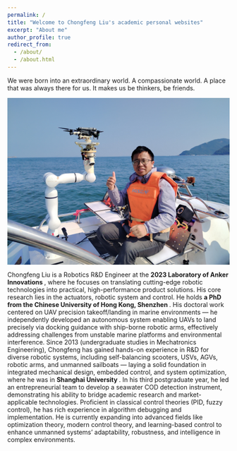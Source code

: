 ```yaml
---
permalink: /
title: "Welcome to Chongfeng Liu's academic personal websites"
excerpt: "About me"
author_profile: true
redirect_from: 
  - /about/
  - /about.html
---
```


We were born into an extraordinary world. A compassionate world. A place that was always there for us. It makes us be thinkers, be friends.

<img src='../images/chongfeng.jpg' width='600px' style="display: block; margin: 0 auto;">

Chongfeng Liu is a Robotics R&D Engineer at the <b> 2023 Laboratory of Anker Innovations </b>, where he focuses on translating cutting-edge robotic technologies into practical, high-performance product solutions. His core research lies in the actuators, robotic system and control.
He holds <b> a PhD from the Chinese University of Hong Kong, Shenzhen </b>. His doctoral work centered on UAV precision takeoff/landing in marine environments — he independently developed an autonomous system enabling UAVs to land precisely via docking guidance with ship-borne robotic arms, effectively addressing challenges from unstable marine platforms and environmental interference.
Since 2013 (undergraduate studies in Mechatronics Engineering), Chongfeng has gained hands-on experience in R&D for diverse robotic systems, including self-balancing scooters, USVs, AGVs, robotic arms, and unmanned sailboats — laying a solid foundation in integrated mechanical design, embedded control, and system optimization, where he was in <b> Shanghai University </b>.
In his third postgraduate year, he led an entrepreneurial team to develop a seawater COD detection instrument, demonstrating his ability to bridge academic research and market-applicable technologies.
Proficient in classical control theories (PID, fuzzy control), he has rich experience in algorithm debugging and implementation. He is currently expanding into advanced fields like optimization theory, modern control theory, and learning-based control to enhance unmanned systems’ adaptability, robustness, and intelligence in complex environments.
